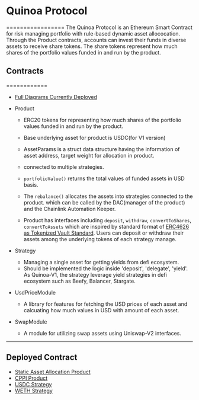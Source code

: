 # Quinoa Protocol
=================
The Quinoa Protocol is an Ethereum Smart Contract for risk managing portfolio with rule-based dynamic asset allococation.
Through the Product contracts, accounts can invest their funds in diverse assets to receive share tokens.
The share tokens represent how much shares of the portfolio values funded in and run by the product.

## Contracts
============
- [Full Diagrams Currently Deployed](https://ipfs.io/ipfs/bafkreig3gp3ocjfxrpw45rcccgorrstdma3mdu4n7u32of6z6mndavdvqq)

- Product 
    - ERC20 tokens for representing how much shares of the portfolio values funded in and run by the product.
    
    - Base underlying asset for product is USDC(for V1 version)  
    - AssetParams is a struct data structure having the information of asset address, target weight for allocation in product.
    - connected to multiple strategies.
    - `portfolioValue()` returns the total values of funded assets in USD basis.
    - The `rebalance()` allocates the assets into strategies connected to the product. which can be called by the DAC(manager of the product) and the Chainlink Automation Keeper.
    - Product has interfaces including `deposit`, `withdraw`, `convertToShares`, `convertToAssets` which are inspired by standard format of [ERC4626 as Tokenized Vault Standard](https://ethereum.org/en/developers/docs/standards/tokens/erc-4626/). Users can deposit or withdraw their assets among the underlying tokens of each strategy manage.


- Strategy
    - Managing a single asset for getting yields from defi ecosystem. 
    - Should be implemented the logic inside 'deposit', 'delegate', 'yield'. As Quinoa-V1, the strategy leverage yield strategies in defi ecosystem such as Beefy, Balancer, Stargate.


- UsdPriceModule
    - A library for features for fetching the USD prices of each asset and calcuating how much values in USD with amount of each asset. 
    
- SwapModule
    - A module for utilizing swap assets using Uniswap-V2 interfaces.


---
## Deployed Contract
- [Static Asset Allocation Product](https://polygonscan.com/address/0xbcf9e1c3fb0ceb5a8735dc4d64190e93f5f89368#tokentxns)
- [CPPI Product](https://polygonscan.com/address/0xe0a5ebb046387dada8a2aec46f7bdbc0b51c16dc)
- [USDC Strategy](https://polygonscan.com/address/0xD3dBb601b1EaEE0D3C306e6FFb151CA3855DF4e9#code)
- [WETH Strategy](https://polygonscan.com/address/0xB821f2aea696CAB296f75Ad51Fedbde3d263270A#code)
